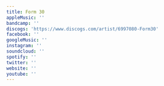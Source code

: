 ```yaml
---
title: Form 30
appleMusic: ''
bandcamp: ''
discogs: 'https://www.discogs.com/artist/6997080-Form30'
facebook: ''
googleMusic: ''
instagram: ''
soundcloud: ''
spotify: ''
twitter: ''
website: ''
youtube: ''
---
```

